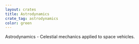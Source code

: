 ```yaml
---
layout: crates
title: Astrodynamics
crate_tag: astrodynamics
color: green
---
```


Astrodynamics - Celestial mechanics applied to space vehicles.
